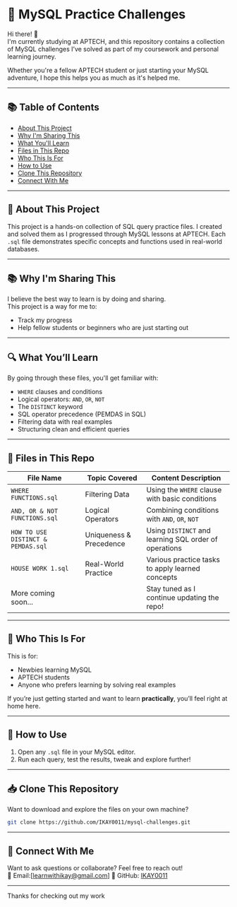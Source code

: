 
# 🐬 MySQL Practice Challenges


Hi there! 👋  
I'm currently studying at APTECH, and this repository contains a collection of MySQL challenges I’ve solved as part of my coursework and personal learning journey.

Whether you're a fellow APTECH student or just starting your MySQL adventure, I hope this helps you as much as it's helped me.

---

## 📚 Table of Contents

- [About This Project](#about-this-project)
- [Why I'm Sharing This](#-why-im-sharing-this)
- [What You'll Learn](#what-youll-learn)
- [Files in This Repo](#files-in-this-repo)
- [Who This Is For](#who-this-is-for)
- [How to Use](#how-to-use)
- [Clone This Repository](#clone-this-repository)
- [Connect With Me](#connect-with-me)

---

## 📝 About This Project

This project is a hands-on collection of SQL query practice files. I created and solved them as I progressed through MySQL lessons at APTECH. Each `.sql` file demonstrates specific concepts and functions used in real-world databases.

---

## 📚 Why I'm Sharing This

I believe the best way to learn is by doing and sharing.  
This project is a way for me to:
- Track my progress
- Help fellow students or beginners who are just starting out

---

## 🔍 What You’ll Learn

By going through these files, you'll get familiar with:
- `WHERE` clauses and conditions
- Logical operators: `AND`, `OR`, `NOT`
- The `DISTINCT` keyword
- SQL operator precedence (PEMDAS in SQL)
- Filtering data with real examples
- Structuring clean and efficient queries

---

## 📁 Files in This Repo

| File Name                         | Topic Covered                       | Content Description                                    |
|----------------------------------|-------------------------------------|--------------------------------------------------------|
| `WHERE FUNCTIONS.sql`            | Filtering Data                      | Using the `WHERE` clause with basic conditions         |
| `AND, OR & NOT FUNCTIONS.sql`    | Logical Operators                   | Combining conditions with `AND`, `OR`, `NOT`           |
| `HOW TO USE DISTINCT & PEMDAS.sql` | Uniqueness & Precedence           | Using `DISTINCT` and learning SQL order of operations  |
| `HOUSE WORK 1.sql`               | Real-World Practice                 | Various practice tasks to apply learned concepts       |
| More coming soon...              |                                     | Stay tuned as I continue updating the repo!            |

---

## 🎯 Who This Is For

This is for:
- Newbies learning MySQL
- APTECH students
- Anyone who prefers learning by solving real examples

If you’re just getting started and want to learn **practically**, you’ll feel right at home here.

---

## 🚀 How to Use

1. Open any `.sql` file in your MySQL editor.
2. Run each query, test the results, tweak and explore further!

---

## 📥 Clone This Repository

Want to download and explore the files on your own machine?

```bash
git clone https://github.com/IKAY0011/mysql-challenges.git
```

---

## 🤝 Connect With Me

Want to ask questions or collaborate? Feel free to reach out!  
📧 Email:[learnwithikay@gmail.com] 
🔗 GitHub: [IKAY0011](https://github.com/IKAY0011)

---

Thanks for checking out my work 
